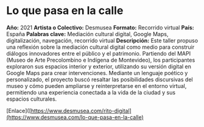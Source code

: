 # Lo que pasa en la calle
**Año:** 2021 
**Artista o Colectivo:** Desmusea
**Formato:** Recorrido virtual
**País:** España 
**Palabras clave:** Mediación cultural digital, Google Maps, digitalización, navegación, recorrido virtual
**Descripción:** 
Este taller propuso una reflexión sobre la mediación cultural digital como medio para construir diálogos innovadores entre el público y el patrimonio. Partiendo del MAPI (Museo de Arte Precolombino e Indígena de Montevideo), los participantes exploraron sus espacios interior y exterior, utilizando su versión digital en Google Maps para crear intervenciones. Mediante un lenguaje poético y personalizado, el proyecto buscó resaltar las posibilidades discursivas del museo y cómo pueden ampliarse y reinterpretarse en el entorno virtual, permitiendo una experiencia conectada a la vida de la ciudad y sus espacios culturales.

[Enlace]([https://www.desmusea.com/rito-digital](https://www.desmusea.com/lo-que-pasa-en-la-calle)
